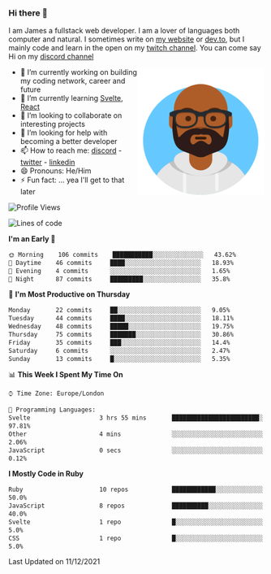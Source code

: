 ### Hi there 👋

I am James a fullstack web developer. I am a lover of languages both computer and natural. I sometimes write on [my website](https://jdhall.dev) or [dev.to](https://dev.to/zefur), but I mainly code and learn in the open on my [twitch channel](https://www.twitch.com/jozuhito). You can come say Hi on my [discord channel](https://discord.gg/sWEHvsBw)



<img align="right" height="250" width="250"  src="/assets/avataaars.png" />

  

- 🔭 I’m currently working on building my coding network, career and future
- 🌱 I’m currently learning [Svelte](https://svelte.dev), [React](https://reactjs.org)
- 👯 I’m looking to collaborate on interesting projects
- 🤔 I’m looking for help with becoming a better developer
- 📫 How to reach me: [discord](https://discord.gg/sWEHvsBw)
                      - [twitter](twitter.com/zefur)
                      - [linkedin](https://linkedin.com/in/j-d-hall)
- 😄 Pronouns: He/Him
- ⚡ Fun fact: ... yea I'll get to that later

 
<!-- BLOG-POST-LIST:START -->

<!-- BLOG-POST-LIST:END -->

<!--START_SECTION:waka-->
![Profile Views](http://img.shields.io/badge/Profile%20Views-0-blue)

![Lines of code](https://img.shields.io/badge/From%20Hello%20World%20I%27ve%20Written-77%20Thousand%20lines%20of%20code-blue)

**I'm an Early 🐤** 

```text
🌞 Morning    106 commits    ███████████░░░░░░░░░░░░░░   43.62% 
🌆 Daytime    46 commits     ████░░░░░░░░░░░░░░░░░░░░░   18.93% 
🌃 Evening    4 commits      ░░░░░░░░░░░░░░░░░░░░░░░░░   1.65% 
🌙 Night      87 commits     █████████░░░░░░░░░░░░░░░░   35.8%

```
📅 **I'm Most Productive on Thursday** 

```text
Monday       22 commits     ██░░░░░░░░░░░░░░░░░░░░░░░   9.05% 
Tuesday      44 commits     ████░░░░░░░░░░░░░░░░░░░░░   18.11% 
Wednesday    48 commits     █████░░░░░░░░░░░░░░░░░░░░   19.75% 
Thursday     75 commits     ███████░░░░░░░░░░░░░░░░░░   30.86% 
Friday       35 commits     ███░░░░░░░░░░░░░░░░░░░░░░   14.4% 
Saturday     6 commits      ░░░░░░░░░░░░░░░░░░░░░░░░░   2.47% 
Sunday       13 commits     █░░░░░░░░░░░░░░░░░░░░░░░░   5.35%

```


📊 **This Week I Spent My Time On** 

```text
⌚︎ Time Zone: Europe/London

💬 Programming Languages: 
Svelte                   3 hrs 55 mins       ████████████████████████░   97.81% 
Other                    4 mins              ░░░░░░░░░░░░░░░░░░░░░░░░░   2.06% 
JavaScript               0 secs              ░░░░░░░░░░░░░░░░░░░░░░░░░   0.12%

```

**I Mostly Code in Ruby** 

```text
Ruby                     10 repos            ████████████░░░░░░░░░░░░░   50.0% 
JavaScript               8 repos             ██████████░░░░░░░░░░░░░░░   40.0% 
Svelte                   1 repo              █░░░░░░░░░░░░░░░░░░░░░░░░   5.0% 
CSS                      1 repo              █░░░░░░░░░░░░░░░░░░░░░░░░   5.0%

```



 Last Updated on 11/12/2021
<!--END_SECTION:waka-->
